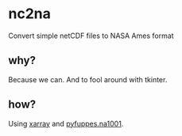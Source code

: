 # nc2na

Convert simple netCDF files to NASA Ames format

## why?

Because we can. And to fool around with tkinter.

## how?

Using [xarray](https://docs.xarray.dev/en/stable/) and [pyfuppes.na1001](https://github.com/FObersteiner/pyFuppes/blob/master/pyfuppes/na1001.py).
